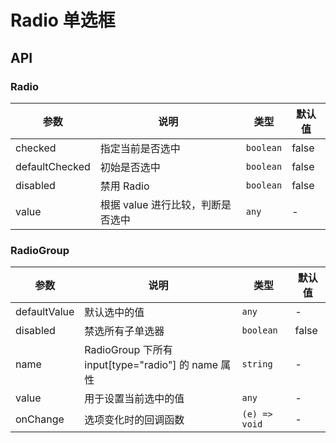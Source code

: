 # Radio 单选框

<code src="./demos/index.tsx"></code>

## API

### Radio

| 参数           | 说明                              | 类型      | 默认值 |
| -------------- | --------------------------------- | --------- | ------ |
| checked        | 指定当前是否选中                  | `boolean` | false  |
| defaultChecked | 初始是否选中                      | `boolean` | false  |
| disabled       | 禁用 Radio                        | `boolean` | false  |
| value          | 根据 value 进行比较，判断是否选中 | `any`     | -      |

### RadioGroup

| 参数         | 说明                                               | 类型          | 默认值 |
| ------------ | -------------------------------------------------- | ------------- | ------ |
| defaultValue | 默认选中的值                                       | `any`         | -      |
| disabled     | 禁选所有子单选器                                   | `boolean`     | false  |
| name         | RadioGroup 下所有 input[type="radio"] 的 name 属性 | `string`      | -      |
| value        | 用于设置当前选中的值                               | `any`         | -      |
| onChange     | 选项变化时的回调函数                               | `(e) => void` | -      |
